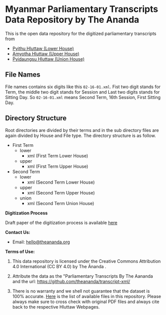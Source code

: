 # Myanmar Parliamentary Transcripts Data Repository by The Ananda

This is the open data repository for the digitized parliamentary transcripts from 
- [Pyithu Hluttaw (Lower House)](https://www.pyithuhluttaw.gov.mm/)
- [Amyotha Hluttaw (Upper House)](https://www.amyotha.hluttaw.mm/)
- [Pyidaungsu Hluttaw (Union House)](https://pyidaungsu.hluttaw.mm/)

## File Names
  File names contains six digits like this ``02-16-01.xml``. Fist two digit stands for Term, the middle two digit stands for Session and Last two digits stands for Sitting Day.
  So ``02-16-01.xml`` means Second Term, 16th Session, First Sitting Day.
  
## Directory Structure 
Root directories are divided by their terms and in the sub directory files are again divided by House and File type. The directory structure is as follow.

- First Term
  - lower
    - xml (First Term Lower House)
  - upper
    - xml (First Term Upper House)
- Second Term
  - lower
    - xml (Second Term Lower House)
  - upper
    - xml (Second Term Upper House)
  - union
    - xml (Second Term Union House)
   
<b>Digitization Process</b>

Draft paper of the digitization process is available [here](https://docs.google.com/document/d/e/2PACX-1vR99NGl48LqOJsl8nwoGtrP0sOEBiGtPq9V4e2bWRuLQgj2MEsIorqNThiDYFJcwDKTy7kDpLjTJGBB/pub)

<b>Contact Us: </b>

* Email: hello@theananda.org

<b>Terms of Use:</b>

1. This data repository is licensed under the Creative Commons Attribution 4.0 International (CC BY 4.0) by The Ānanda .

2. Attribute the data as the "Parliamentary Transcripts By The Aananda and the url: https://github.com/theananda/transcript-xml/

3. There is no warranty and we shell not guarantee that the dataset is 100% accurate.  [Here](https://docs.google.com/spreadsheets/d/e/2PACX-1vRG7mAu5ytTRdXJ1iV6fit-mVhv1Dk3hzw1FBDAFW7MWRm4Vn3R2rHcRNftxsEqivi3pZPjOOMHXScs/pubhtml) is the list of available files in this repository. Please always make sure to cross check with original PDF files and always cite back to the respective Hluttaw Webpages.
